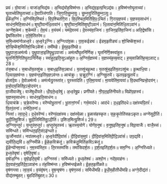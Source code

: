

  
प्रवः॑। वो॒वाजाः॑। वाजा॑अ॒भिद्य॑वः। अ॒भिद्य॑वोह॒विष्म॑न्तः। अ॒भिद्य॑व॒इत्य॒भिऽद्य॑वः। ह॒विष्म॑न्तोघृ॒ताच्या॑। घृ॒ताच्येति॑घृ॒ताच्या॑॥ दे॒वाञ्जि॑गाति। जि॒गा॒ति॒सु॒म्न॒युः। सु॒म्न॒युरिति॑सु॒म्न॒ऽयुः॥  
ईळॆ॑अ॒ग्निं। अ॒ग्निंवि॑प॒श्चितं॑। वि॒प॒श्चितं॑गि॒रा। वि॒प॒श्चित॒मिति॑वि॒पः॒ऽचितं॑। गि॒राय॒ज्ञस्य॑। य॒ज्ञस्य॒साध॑नं। साध॑न॒मिति॒साध॑नं॥ शृ॒ष्टी॒वानं॑धि॒तावा॑नं। शृ॒ष्टी॒वान॒मिति॑शृ॒ष्टी॒ऽवानं॑। धि॒तावा॑न॒मिति॑धि॒ताऽवा॑नं॥  
अग्ने॑श॒केम॑। श॒केम॑ते। ते॒व॒यं। व॒यंयमं॑। यमं॑दे॒वस्य॑। दे॒वस्य॑वा॒जिनः॑। वा॒जिन॒इति॑वा॒जिनः॑॥ अति॒द्वेषां॑सि। द्वेषां॑सितरेम। त॒रे॒मे॒ति॑तरेम॥  
स॒मि॒ध्यमा॑नोअध्व॒रे। अ॒ध्व॒रे३॒॑ग्निः। अ॒ग्निःपा॑व॒कः। पा॒व॒कईड्यः॑। ईड्य॒इतीड्यः॑॥ शो॒चिष्के॑श॒स्तं। शो॒चि॒ष्के॑श॒मिति॑शो॒चिःऽके॑शं। तमी॑महे। ई॒म॒ह॒इती॑महे॥  
पृ॒थु॒पाजा॒अम॑र्त्यः। पृ॒थु॒पाजा॒इति॑पृ॒थु॒ऽपाजाः॑। अम॑र्त्योघृ॒तनि॑र्णिक्। घृ॒तनि॑र्णि॒क्स्वा॑हुतः। घृ॒तनि॑र्नि॒गिति॑घृ॒तऽनि॑र्निक्। स्वा॑हुत॒इति॒सुऽआ॑हुतः॥ अ॒ग्निर्य॒ज्ञस्य॑। य॒ज्ञस्य॑ह॒व्य॒वाट्। ह॒व्य॒वाळिति॑ह॒व्य॒ऽवाट्॥ 28॥  
तंस॒बाधः॑। स॒बाधो॑य॒तस्रु॑चः। स॒बाध॒इति॑स॒ऽबाधः॑। य॒तस्रु॑चइ॒त्था। य॒तस्रु॑च॒इति॑य॒तऽस्रु॑चः। इ॒त्थाधि॒या। धि॒याय॒ज्ञव॑न्तः। य॒ज्ञव॑न्त॒इति॑य॒ज्ञऽव॑न्तः॥ आच॑क्रुः। च॒क्रु॒र॒ग्निं। अ॒ग्निमू॒तये॑। ऊ॒तय॒इत्यू॒तये॑॥  
होता॑दे॒वः। दे॒वोअम॑र्त्यः। अम॑र्त्यःपु॒रस्ता॑त्। पुरस्ता॑देति। ए॒ति॒मा॒यया॑। मा॒ययेति॑मा॒यया॑॥ वि॒दथा॑निप्रचो॒दय॑न्। प्र॒चो॒दय॒न्निति॑प्र॒ऽचो॒दय॑न्॥  
वा॒जीवाजे॑षु। वाजे॑षुधीयते। धी॒य॒ते॒ध्व॒रेषु॑। अ॒ध्व॒रेषु॒प्र। प्रणी॑यते। नी॒य॒त॒इति॑नीयते॥ विप्रो॑य॒ज्ञस्य॑। य॒ज्ञस्य॒साध॑नः। साध॑न॒इति॒साध॑नः॥  
धि॒याच॑क्रे। च॒क्रे॒वरे॑ण्यः। वरे॑ण्योभू॒तानां॑। भू॒तानां॒गर्भं॑। गर्भ॒माद॑धे। आद॑धे। द॒ध॒इति॑दधे॥ दक्ष॑स्यपि॒तरं॑। पि॒तरं॒तना॑। तनेति॒तना॑॥  
नित्वा॑। त्वा॒द॒धे॒। द॒धे॒वरे॑ण्यं। वरे॑ण्यं॒दक्ष॑स्य। दक्ष॑स्ये॒ळा। इ॒ळास॑हस्कृत। स॒हः॒कृ॒तेति॑सहःऽकृत॥ अग्ने॑सुदी॒तिं। सु॒दी॒तिमु॒शिजं॑। सु॒दी॒तिमिति॑सु॒ऽदी॒तिं। उ॒शिज॒मित्यु॒शिजं॑॥ 29॥  
अ॒ग्निय॒न्तुरं॑। य॒न्तुर॑म॒प्तुरं॑। अ॒प्तुर॑मृ॒तस्य॑। ऋ॒तस्य॒योगे॑। योगे॑व॒नुषः॑। व॒नुष॒इति॑व॒नुषः॑॥ विप्रा॒वाजैः॑। वाजै॒स्सं। समि॑न्धते। समि॑न्धत॒इति॒संऽइ॑न्धते॥  
ऊ॒र्जोनपा॑तं। नपा॑तमध्व॒रे। अ॒ध्व॒रेदी॑दि॒वांसं॑। दी॒दि॒वांस॒मुप॑। दी॒दि॒वांस॒मिति॑दी॒दि॒ऽवांसं॑। उप॒द्यवि॑। द्यवीति॒द्यवि॑॥ अ॒ग्निमी॑ळे। ई॒ळे॒क॒विक्र॑तुं। क॒विक्र॑तु॒मिति॑क॒विऽक्र॑तुं॥  
ई॒ळॆ॒न्यो॑नम॒स्यः॑। न॒म॒स्य॑स्ति॒रः। ति॒रस्तमां॑सि। तमां॑सिदर्श॒तः। द॒र्श॒तइति॑द॒र्श॒तः॥ सम॒ग्निः। अ॒ग्निरि॑ध्यते। इ॒ध्य॒तेवृषा॑। वृषेति॒वृषा॑॥  
वृषो॑अ॒ग्निः। वृषो॒इति॒वृषो॑। अ॒ग्निस्सं। समि॑ध्यते। इ॒ध्य॒तेश्वः॑। अश्वो॒न। नदे॑व॒वाह॑नः। दे॒व॒वाह॑न॒इति॑दे॒व॒ऽवाह॑नः॥ तंह॒विष्म॑न्तः। ह॒विष्म॑न्तईळते। ई॒ळ॒त॒इती॑ळते॥  
वृष॑णन्त्वा। त्वा॒व॒यं। व॒यंवृ॑षन्। वृ॒ष॒न्वृष॑णः। वृष॑ण॒स्सं। समि॑धीमहि। इ॒धी॒म॒हीती॑धीमहि॥ अग्ने॒दीद्य॑तं। दीद्य॑तम्बृ॒हत्। बृ॒हदिति॑बृ॒हत्॥ 30॥  
